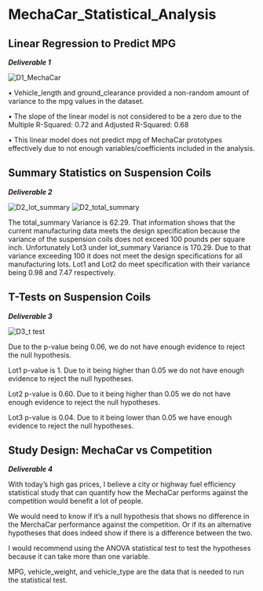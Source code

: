 # MechaCar_Statistical_Analysis

## Linear Regression to Predict MPG
***Deliverable 1***

![D1_MechaCar](https://user-images.githubusercontent.com/92958939/161637701-5711626d-8abb-453b-95e0-35cc6f3f0b59.png)

•	Vehicle_length and ground_clearance provided a non-random amount of variance to the mpg values in the dataset.

•	The slope of the linear model is not considered to be a zero due to the Multiple R-Squared: 0.72 and Adjusted R-Squared: 0.68

•	This linear model does not predict mpg of MechaCar prototypes effectively due to not enough variables/coefficients included in the analysis. 


## Summary Statistics on Suspension Coils
***Deliverable 2***

![D2_lot_summary](https://user-images.githubusercontent.com/92958939/161637755-8585b492-dc78-4d5f-9e0a-555768f5e3f6.png)
![D2_total_summary](https://user-images.githubusercontent.com/92958939/161637765-7d5f9685-ff61-491c-b705-8b36dba4a8c6.png)

The total_summary Variance is 62.29. That information shows that the current manufacturing data meets the design specification because the variance of the suspension coils does not exceed 100 pounds per square inch. Unfortunately Lot3 under lot_summary Variance is 170.29. Due to that variance exceeding 100 it does not meet the design specifications for all manufacturing lots. Lot1 and Lot2 do meet specification with their variance being 0.98 and 7.47 respectively. 


## T-Tests on Suspension Coils
***Deliverable 3***

![D3_t test](https://user-images.githubusercontent.com/92958939/161637806-9027a09e-244f-4108-a2a4-81026f4e1455.png)

Due to the p-value being 0.06, we do not have enough evidence to reject the null hypothesis.

Lot1 p-value is 1. Due to it being higher than 0.05 we do not have enough evidence to reject the null hypotheses.

Lot2 p-value is 0.60. Due to it being higher than 0.05 we do not have enough evidence to reject the null hypotheses.

Lot3 p-value is 0.04. Due to it being lower than 0.05 we have enough evidence to reject the null hypotheses.


## Study Design: MechaCar vs Competition
***Deliverable 4***

With today’s high gas prices, I believe a city or highway fuel efficiency statistical study that can quantify how the MechaCar performs against the competition would benefit a lot of people. 

We would need to know if it’s a null hypothesis that shows no difference in the MerchaCar performance against the competition. Or if its an alternative hypotheses that does indeed show if there is a difference between the two.

I would recommend using the ANOVA statistical test to test the hypotheses because it can take more than one variable.

MPG, vehicle_weight, and vehicle_type are the data that is needed to run the statistical test.
